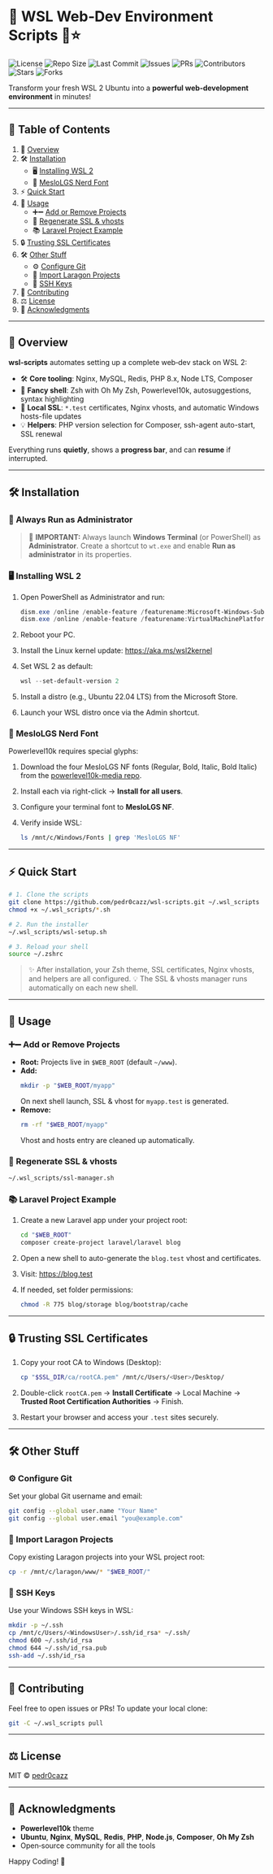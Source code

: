 # 🎉 WSL Web‑Dev Environment Scripts 🐧⭐️

![License](https://img.shields.io/github/license/pedr0cazz/wsl-scripts?style=flat-square)
![Repo Size](https://img.shields.io/github/repo-size/pedr0cazz/wsl-scripts?style=flat-square)
![Last Commit](https://img.shields.io/github/last-commit/pedr0cazz/wsl-scripts?style=flat-square)
![Issues](https://img.shields.io/github/issues/pedr0cazz/wsl-scripts?style=flat-square)
![PRs](https://img.shields.io/github/issues-pr/pedr0cazz/wsl-scripts?style=flat-square)
![Contributors](https://img.shields.io/github/contributors/pedr0cazz/wsl-scripts?style=flat-square)
![Stars](https://img.shields.io/github/stars/pedr0cazz/wsl-scripts?style=social)
![Forks](https://img.shields.io/github/forks/pedr0cazz/wsl-scripts?style=social)

Transform your fresh WSL 2 Ubuntu into a **powerful web‑development environment** in minutes!

---

## 🚀 Table of Contents

1. 📝 [Overview](#overview)
2. 🛠️ [Installation](#installation)
   - 🖥️ [Installing WSL 2](#installing-wsl-2)
   - 🎨 [MesloLGS Nerd Font](#meslolg-nerd-font)
3. ⚡️ [Quick Start](#quick-start)
4. 🧰 [Usage](#usage)
   - ➕➖ [Add or Remove Projects](#add-or-remove-projects)
   - 🔄 [Regenerate SSL & vhosts](#regenerate-ssl--vhosts)
   - 📚 [Laravel Project Example](#laravel-project-example)
5. 🔒 [Trusting SSL Certificates](#trusting-ssl-certificates)
6. 🛠️ [Other Stuff](#other-stuff)
   - ⚙️ [Configure Git](#configure-git)
   - 🚚 [Import Laragon Projects](#import-laragon-projects)
   - 🔑 [SSH Keys](#ssh-keys)
7. 🤝 [Contributing](#contributing)
8. ⚖️ [License](#license)
9. 🙏 [Acknowledgments](#acknowledgments)

---

## 📝 Overview

**wsl‑scripts** automates setting up a complete web‑dev stack on WSL 2:

- 🛠️ **Core tooling**: Nginx, MySQL, Redis, PHP 8.x, Node LTS, Composer
- 🌈 **Fancy shell**: Zsh with Oh My Zsh, Powerlevel10k, autosuggestions, syntax highlighting
- 🔐 **Local SSL**: `*.test` certificates, Nginx vhosts, and automatic Windows hosts-file updates
- 💡 **Helpers**: PHP version selection for Composer, ssh-agent auto-start, SSL renewal

Everything runs **quietly**, shows a **progress bar**, and can **resume** if interrupted.

---

## 🛠️ Installation

### 🚧 Always Run as Administrator

> 🚨 **IMPORTANT:** Always launch **Windows Terminal** (or PowerShell) as **Administrator**.
> Create a shortcut to `wt.exe` and enable **Run as administrator** in its properties.

### 🖥️ Installing WSL 2

1. Open PowerShell as Administrator and run:

   ```powershell
   dism.exe /online /enable-feature /featurename:Microsoft-Windows-Subsystem-Linux /all /norestart
   dism.exe /online /enable-feature /featurename:VirtualMachinePlatform /all /norestart
   ```

2. Reboot your PC.
3. Install the Linux kernel update: https://aka.ms/wsl2kernel
4. Set WSL 2 as default:

   ```powershell
   wsl --set-default-version 2
   ```

5. Install a distro (e.g., Ubuntu 22.04 LTS) from the Microsoft Store.
6. Launch your WSL distro once via the Admin shortcut.

### 🎨 MesloLGS Nerd Font

Powerlevel10k requires special glyphs:

1. Download the four MesloLGS NF fonts (Regular, Bold, Italic, Bold Italic) from the [powerlevel10k-media repo](https://github.com/romkatv/powerlevel10k-media).
2. Install each via right-click → **Install for all users**.
3. Configure your terminal font to **MesloLGS NF**.
4. Verify inside WSL:

   ```bash
   ls /mnt/c/Windows/Fonts | grep 'MesloLGS NF'
   ```

---

## ⚡️ Quick Start

```bash
# 1. Clone the scripts
git clone https://github.com/pedr0cazz/wsl-scripts.git ~/.wsl_scripts
chmod +x ~/.wsl_scripts/*.sh

# 2. Run the installer
~/.wsl_scripts/wsl-setup.sh

# 3. Reload your shell
source ~/.zshrc
```

> ✨ After installation, your Zsh theme, SSL certificates, Nginx vhosts, and helpers are all configured.
> 💡 The SSL & vhosts manager runs automatically on each new shell.

---

## 🧰 Usage

### ➕➖ Add or Remove Projects

- **Root:** Projects live in `$WEB_ROOT` (default `~/www`).
- **Add:**
  ```bash
  mkdir -p "$WEB_ROOT/myapp"
  ```
  On next shell launch, SSL & vhost for `myapp.test` is generated.
- **Remove:**
  ```bash
  rm -rf "$WEB_ROOT/myapp"
  ```
  Vhost and hosts entry are cleaned up automatically.

### 🔄 Regenerate SSL & vhosts

```bash
~/.wsl_scripts/ssl-manager.sh
```

### 📚 Laravel Project Example

1. Create a new Laravel app under your project root:

   ```bash
   cd "$WEB_ROOT"
   composer create-project laravel/laravel blog
   ```

2. Open a new shell to auto-generate the `blog.test` vhost and certificates.
3. Visit: https://blog.test
4. If needed, set folder permissions:

   ```bash
   chmod -R 775 blog/storage blog/bootstrap/cache
   ```

---

## 🔒 Trusting SSL Certificates

1. Copy your root CA to Windows (Desktop):

   ```bash
   cp "$SSL_DIR/ca/rootCA.pem" /mnt/c/Users/<User>/Desktop/
   ```

2. Double-click `rootCA.pem` → **Install Certificate** → Local Machine → **Trusted Root Certification Authorities** → Finish.
3. Restart your browser and access your `.test` sites securely.

---

## 🛠️ Other Stuff

### ⚙️ Configure Git

Set your global Git username and email:

```bash
git config --global user.name "Your Name"
git config --global user.email "you@example.com"
```

### 🚚 Import Laragon Projects

Copy existing Laragon projects into your WSL project root:

```bash
cp -r /mnt/c/laragon/www/* "$WEB_ROOT/"
```

### 🔑 SSH Keys

Use your Windows SSH keys in WSL:

```bash
mkdir -p ~/.ssh
cp /mnt/c/Users/<WindowsUser>/.ssh/id_rsa* ~/.ssh/
chmod 600 ~/.ssh/id_rsa
chmod 644 ~/.ssh/id_rsa.pub
ssh-add ~/.ssh/id_rsa
```

---

## 🤝 Contributing

Feel free to open issues or PRs! To update your local clone:

```bash
git -C ~/.wsl_scripts pull
```

---

## ⚖️ License

MIT © [pedr0cazz](https://github.com/pedr0cazz)

---

## 🙏 Acknowledgments

- **Powerlevel10k** theme
- **Ubuntu**, **Nginx**, **MySQL**, **Redis**, **PHP**, **Node.js**, **Composer**, **Oh My Zsh**
- Open‑source community for all the tools

Happy Coding! 🚀

